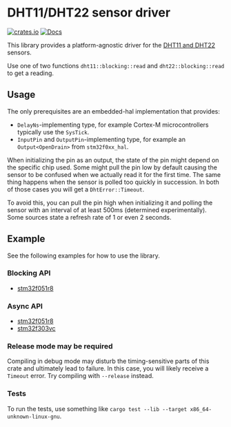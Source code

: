 # DHT11/DHT22 sensor driver

[![crates.io](https://img.shields.io/crates/v/dht-sensor)](https://crates.io/crates/dht-sensor)
[![Docs](https://docs.rs/dht-sensor/badge.svg)](https://docs.rs/dht-sensor)

This library provides a platform-agnostic driver for the [DHT11 and DHT22](https://learn.adafruit.com/dht/overview) sensors.

Use one of two functions `dht11::blocking::read` and `dht22::blocking::read` to get a reading.

## Usage

The only prerequisites are an embedded-hal implementation that provides:

- `DelayNs`-implementing type, for example Cortex-M microcontrollers typically use the `SysTick`.
- `InputPin` and `OutputPin`-implementing type, for example an `Output<OpenDrain>` from `stm32f0xx_hal`.

When initializing the pin as an output, the state of the pin might depend on the specific chip
used. Some might pull the pin low by default causing the sensor to be confused when we actually
read it for the first time. The same thing happens when the sensor is polled too quickly in succession.
In both of those cases you will get a `DhtError::Timeout`.

To avoid this, you can pull the pin high when initializing it and polling the sensor with an
interval of at least 500ms (determined experimentally). Some sources state a refresh rate of 1 or even 2 seconds.

## Example

See the following examples for how to use the library.

### Blocking API

- [stm32f051r8](examples/stm32f051r8/src/bin/sync.rs)

### Async API

- [stm32f051r8](examples/stm32f051r8/src/bin/async.rs)
- [stm32f303vc](examples/stm32f303vc/src/bin/async.rs)

### Release mode may be required

Compiling in debug mode may disturb the timing-sensitive parts of this crate and ultimately lead to failure.
In this case, you will likely receive a `Timeout` error. Try compiling with `--release` instead.

### Tests

To run the tests, use something like `cargo test --lib --target x86_64-unknown-linux-gnu`.
